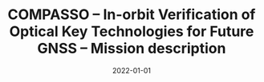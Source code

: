 ---
title: "COMPASSO – In-orbit Verification of Optical Key Technologies for Future GNSS – Mission description"
collection: publications
permalink: /publications/2022-schluter
date: 2022-01-01
line_author: 'S. Schlüter, A. Donner, D. McMahon, <b>G. Giono</b>, T. Schuldt, C. Braxmaier, R. Mata Calvo, T. D. Schmidt, M. Gohlke, D. Lüdke, M. Dauth, M. Lezius, R. Holzwarth, F. Böhle. C. Michaelis and C. Steimle'
line_title: '"COMPASSO – In-orbit Verification of Optical Key Technologies for Future GNSS – Mission description"'
line_journal: '<i>Proceeding of the Navitec conference</i>", (2022)'
---